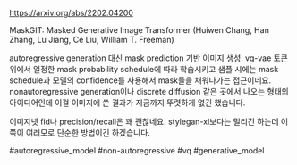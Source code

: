 https://arxiv.org/abs/2202.04200

MaskGIT: Masked Generative Image Transformer (Huiwen Chang, Han Zhang, Lu Jiang, Ce Liu, William T. Freeman)

autoregressive generation 대신 mask prediction 기반 이미지 생성. vq-vae 토큰 위에서 일정한 mask probability schedule에 따라 학습시키고 샘플 시에는 mask schedule과 모델의 confidence를 사용해서 mask들을 채워나가는 접근이네요. nonautoregressive generation이나 discrete diffusion 같은 곳에서 나오는 형태의 아이디어인데 이걸 이미지에 쓴 결과가 지금까지 뚜렷하게 없긴 했습니다.

이미지넷 fid나 precision/recall은 꽤 괜찮네요. stylegan-xl보다는 밀리긴 하는데 이쪽이 여러모로 단순한 방법이긴 하겠습니다.

#autoregressive_model #non-autoregressive #vq #generative_model 